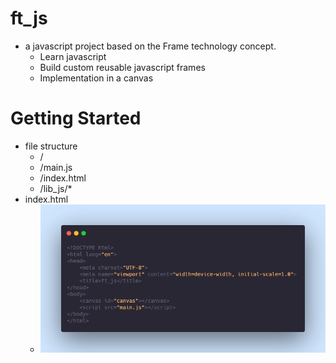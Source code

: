 # ft_js
- a javascript project based on the Frame technology concept.
  - Learn javascript
  - Build custom reusable javascript frames
  - Implementation in a canvas

# Getting Started
- file structure
  - /
  - /main.js
  - /index.html
  - /lib_js/*
- index.html
  - ![index_html](./assets/index_html.png)
